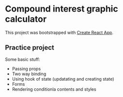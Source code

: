# Compound interest graphic calculator

This project was bootstrapped with [Create React App](https://github.com/facebook/create-react-app).

## Practice project 

Some basic stuff:

<ul>
<li>Passing props</li>
<li>Two way binding</li>
<li>Using hook of state (updatating and creating state)</li>
<li>Forms</li>
<li>Rendering conditionla contents and styles</li>

</ul>